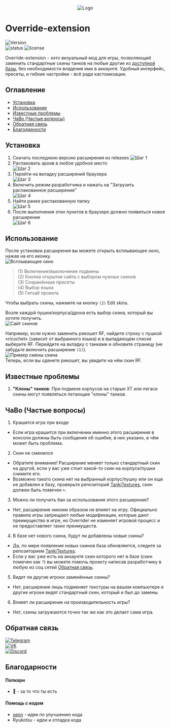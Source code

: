 <p align="center"><img src="src/icon/oLogo.png" alt="Logo"/></p>

# Override-extension

![Version](https://img.shields.io/github/v/release/N3onTechF0X/Override-extension?include_prereleases&label=version)  
![status](https://img.shields.io/badge/status-active-brightgreen)
![license](https://img.shields.io/github/license/N3onTechF0X/Override-extension)

Override-extension - ээто визуальный мод для игры, позволяющий заменить стандартные скины танков на любые другие из [доступной базы](https://github.com/N3onTechF0X/TankiTextures), без необходимости владения ими в аккаунте. Удобный интерфейс, пресеты, и гибкие настройки - всё ради кастомизации.

## Оглавление

- [Установка](#установка)
- [Использование](#использование)
- [Известные проблемы](#известные-проблемы)
- [ЧаВо (Частые вопросы)](#чаво-частые-вопросы)
- [Обратная связь](#обратная-связь)
- [Благодарности](#благодарности)

## Установка  

1. Скачать последнюю версию расширения из releases 
![Шаг 1](./images/step1.png)  
2. Распаковать архив в любое удобное место  
![Шаг 2](./images/step2.png)  
3. Перейти на вкладку расширений браузера  
![Шаг 3](./images/step3.png)  
4. Включить режим разработчика и нажать на "Загрузить распакованное расширение"  
![Шаг 4](./images/step4.png)  
5. Найти ранее распакованную папку  
![Шаг 5](./images/step5.png)  
6. После выполнения этих пунктов в браузере должно появиться новое расширение  
![Шаг 6](./images/step6.png)  

## Использование  

После установки расширения вы можете открыть всплывающее окно, нажав на его иконку.  
![Всплывающее окно](./images/popup.png)  
> (1) Включение/выключение подмены  
> (2) Кнопка открытия сайта с выбором нужных скинов  
> (3) Сохранённые пресеты  
> (4) Выбор языка  
> (5) Гитхаб проекта  

Чтобы выбрать скины, нажмите на кнопку `(2)` Edit skins.  
  
Возле каждой пушки/корпуса/дрона есть выбор скина, который вы хотите получить.  
![Сайт скинов](./images/skins.png)  
  
Например, если нужно заменить рикошет RF, найдите строку с пушкой «ricochet» (зависит от выбранного языка) и в выпадающем списке выберите RF. Перейдите на вкладку с танками и обновите страницу (не забудьте включить расширение `(1)`).  
![Пример смены скина](./images/example.png)  
Теперь, если вы оденете рикошет, вы увидите на нём скин RF.  

## Известные проблемы

1. **"Клоны" танков**: При подмене корпусов на старые ХТ или легаси скины могут появляться летающие "клоны" танков.

## ЧаВо (Частые вопросы)

1) Крашится игра при входе
- Если игра крашится при включении именно этого расширения в консоли должны быть сообщения об ошибке, в них указано, в чём может быть проблема.
2) Скин не сменился
- Обратите внимание! Расширение меняет только стандартный скин на другой, если у вас уже стоит какой-то скин на корпусе/пушки снимите его.
- Возможно такого скина нет на выбранный корпус/пушку или он еще не добавлен в базу, проверьте репозиторий [TankiTextures](https://github.com/N3onTechF0X/TankiTextures), скин должен быть помечен `+`.
3) Можно ли получить бан за использования этого расширения?
- Нет, расширение никоим образом не влияет на игру. Официально правила игры запрещают любые модификации, которые дают преимущество в игре, но Overrider не изменяет игровой процесс и не предоставляет таких преимуществ.
4) В базе нет нового скина, будут ли добавлены новые скины?
- Да, по мере появления новых скинов база обновляется, следите за репозиторием [TankiTextures](https://github.com/N3onTechF0X/TankiTextures).
- Если у вас уже есть на аккаунте скин которого нет в базе (скин помечен как `?`) вы можете помочь проекту написав разработчику в любую из соц сетей [Обратная связь](#обратная-связь).
5) Видят ли другие игроки заменённые скины?
- Нет, расширение лишь подменяет текстуры на вашем компьютере и другие игроки видят стандартный скин, который и был до замены.
6) Влияет ли расширение на производительность игры?
- Нет, скины загружаются точно так же как это делает сама игра.

## Обратная связь

[![Telegram](https://img.shields.io/badge/Telegram-@NeonTechFox-24A1DE?logo=telegram)](https://t.me/NeonTechFox)  
[![VK](https://img.shields.io/badge/VK-n3ontechf0x-4C75A3?logo=vk)](https://vk.com/n3ontechf0x)  
[![Discord](https://img.shields.io/badge/Discord-NeonTechFox-5865F2?logo=discord)](https://discordapp.com/users/1086946472576159794)

## Благодарности

#### Попкорн

- 🍿 - за то что ты есть

#### Помощь с кодом

- [xeon](https://github.com/xeon-git) - идеи по улучшению кода
- Ryukotsu - идеи и отладка кода
